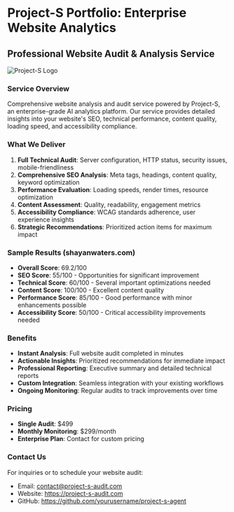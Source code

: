 # Project-S Portfolio: Enterprise Website Analytics

## Professional Website Audit & Analysis Service

![Project-S Logo](https://via.placeholder.com/300x100?text=Project-S)

### Service Overview
Comprehensive website analysis and audit service powered by Project-S, an enterprise-grade AI analytics platform. Our service provides detailed insights into your website's SEO, technical performance, content quality, loading speed, and accessibility compliance.

### What We Deliver
1. **Full Technical Audit**: Server configuration, HTTP status, security issues, mobile-friendliness
2. **Comprehensive SEO Analysis**: Meta tags, headings, content quality, keyword optimization
3. **Performance Evaluation**: Loading speeds, render times, resource optimization
4. **Content Assessment**: Quality, readability, engagement metrics
5. **Accessibility Compliance**: WCAG standards adherence, user experience insights
6. **Strategic Recommendations**: Prioritized action items for maximum impact

### Sample Results (shayanwaters.com)
- **Overall Score**: 69.2/100
- **SEO Score**: 55/100 - Opportunities for significant improvement
- **Technical Score**: 60/100 - Several important optimizations needed
- **Content Score**: 100/100 - Excellent content quality
- **Performance Score**: 85/100 - Good performance with minor enhancements possible
- **Accessibility Score**: 50/100 - Critical accessibility improvements needed

### Benefits
- **Instant Analysis**: Full website audit completed in minutes
- **Actionable Insights**: Prioritized recommendations for immediate impact
- **Professional Reporting**: Executive summary and detailed technical reports
- **Custom Integration**: Seamless integration with your existing workflows
- **Ongoing Monitoring**: Regular audits to track improvements over time

### Pricing
- **Single Audit**: $499
- **Monthly Monitoring**: $299/month
- **Enterprise Plan**: Contact for custom pricing

### Contact Us
For inquiries or to schedule your website audit:
- Email: contact@project-s-audit.com
- Website: https://project-s-audit.com
- GitHub: https://github.com/yourusername/project-s-agent
